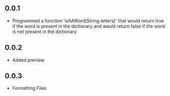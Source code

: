 ## 0.0.1

* Programmed a function 'isItAWord(String letters)' that would return true if the word is present in the dictionary and would return false if the word is not present in the dictionary

## 0.0.2 

* Added preview

## 0.0.3

* Formatting Files
